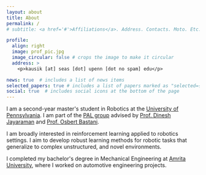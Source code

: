 ```yaml
---
layout: about
title: About
permalink: /
# subtitle: <a href='#'>Affiliations</a>. Address. Contacts. Moto. Etc.

profile:
  align: right
  image: prof_pic.jpg
  image_circular: false # crops the image to make it circular
  address: >
    <p>kausik [at] seas [dot] upenn [dot no spam] edu</p>

news: true  # includes a list of news items
selected_papers: true # includes a list of papers marked as "selected={true}"
social: true  # includes social icons at the bottom of the page
---
```

I am a second-year master's student in Robotics at the [University of Pennsylvania](https://www.grasp.upenn.edu/). I am part of the [PAL group](https://www.seas.upenn.edu/~dineshj/pal/index.html) advised by [Prof. Dinesh Jayaraman](https://www.seas.upenn.edu/~dineshj/) and [Prof. Osbert Bastani](https://obastani.github.io/).

I am broadly interested in reinforcement learning applied to robotics settings. I aim to develop robust learning methods for robotic tasks that generalize to complex unstructured, and novel environments. 

I completed my bachelor's degree in Mechanical Engineering at [Amrita University](https://www.amrita.edu/), where I worked on automotive engineering projects.


<!-- Write your biography here. Tell the world about yourself. Link to your favorite [subreddit](http://reddit.com). You can put a picture in, too. The code is already in, just name your picture `prof_pic.jpg` and put it in the `img/` folder.

Put your address / P.O. box / other info right below your picture. You can also disable any these elements by editing `profile` property of the YAML header of your `_pages/about.md`. Edit `_bibliography/papers.bib` and Jekyll will render your [publications page](/al-folio/publications/) automatically.

Link to your social media connections, too. This theme is set up to use [Font Awesome icons](http://fortawesome.github.io/Font-Awesome/) and [Academicons](https://jpswalsh.github.io/academicons/), like the ones below. Add your Facebook, Twitter, LinkedIn, Google Scholar, or just disable all of them. -->
